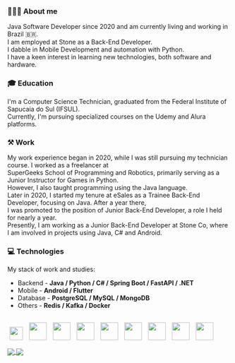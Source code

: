 ### 👨🏻‍💻 About me
 Java Software Developer since 2020 and am currently living and working in Brazil 🇧🇷.  
 I am employed at Stone as a Back-End Developer.<br>
 I dabble in Mobile Development and automation with Python.<br>
 I have a keen interest in learning new technologies, both software and hardware.<br>
 
 ### 🎓 Education  
  I'm a Computer Science Technician, graduated from the Federal Institute of Sapucaia do Sul (IFSUL).  
  Currently, I'm pursuing specialized courses on the Udemy and Alura platforms.
  
 ### ⚒️ Work
My work experience began in 2020, while I was still pursuing my technician course. I worked as a freelancer at  
SuperGeeks School of Programming and Robotics, 
primarily serving as a Junior Instructor for Games in Python.  
However, I also taught programming using the Java language.  
Later in 2020, I started my tenure at eSales as a Trainee Back-End Developer, focusing on Java. After a year there,  
I was promoted to the position of Junior Back-End Developer, 
a role I held for nearly a year.  
Presently, I am working as a Junior Back-End Developer at Stone Co, where I am involved in projects using Java, C# and Android.
  
 ### 💻 Technologies
 My stack of work and studies:

- Backend - **Java / Python / C# / Spring Boot / FastAPI / .NET**
- Mobile - **Android / Flutter**
- Database - **PostgreSQL / MySQL / MongoDB**
- Others - **Redis / Kafka / Docker**
##
<p>
    <img src="https://cdn.jsdelivr.net/gh/devicons/devicon/icons/git/git-plain.svg" height="30" width="30" hspace="5"/>
    <img src="https://cdn.jsdelivr.net/gh/devicons/devicon/icons/java/java-original.svg" height="40" width="40" hspace="5"/>
    <img src="https://cdn.jsdelivr.net/gh/devicons/devicon@latest/icons/spring/spring-original.svg" height="40" width="40" hspace="5"/>
    <img src="https://cdn.jsdelivr.net/gh/devicons/devicon/icons/csharp/csharp-original.svg" height="40" width="40" hspace="5"/>
    <img src="https://cdn.jsdelivr.net/gh/devicons/devicon@latest/icons/dot-net/dot-net-original.svg" height="40" width="40" hspace="5"/>
    <img src="https://cdn.jsdelivr.net/gh/devicons/devicon/icons/python/python-original.svg" height="40" width="40" hspace="5"/>
    <img src="https://cdn.jsdelivr.net/gh/devicons/devicon@latest/icons/fastapi/fastapi-original.svg" height="40" width="40" hspace="5"/>
    <img src="https://cdn.jsdelivr.net/gh/devicons/devicon/icons/android/android-plain.svg" height="40" width="40" hspace="5"/>
    <img src="https://cdn.jsdelivr.net/gh/devicons/devicon/icons/postgresql/postgresql-original.svg" height="40" width="40" hspace="5"/>
          
   
  <!-- <img src="https://cdn.jsdelivr.net/gh/devicons/devicon/icons/mongodb/mongodb-original.svg" height="40" width="40" hspace="5"/> -->
  <!-- <img src="https://cdn.jsdelivr.net/gh/devicons/devicon/icons/javascript/javascript-original.svg" height="30" width="30" hspace="5"/> -->
  <!-- <img src="https://cdn.jsdelivr.net/gh/devicons/devicon/icons/kotlin/kotlin-original.svg" height="30" width="30" hspace="5"/> --> 
  <!-- <img src="https://cdn.jsdelivr.net/gh/devicons/devicon/icons/redis/redis-original.svg" height="40" width="40" hspace="5"/> --> 
  <!-- <img src="https://cdn.jsdelivr.net/gh/devicons/devicon/icons/docker/docker-original.svg" height="50" width="50" hspace="5"/> --> 
  <!-- <img src="https://cdn.jsdelivr.net/gh/devicons/devicon/icons/jenkins/jenkins-original.svg" height="40" width="40" hspace="5"/> --> 
  <!-- <img src="https://cdn.jsdelivr.net/gh/devicons/devicon/icons/apachekafka/apachekafka-original.svg" height="40" width="40" hspace="5"/> -->
  <!-- <img src="https://cdn.jsdelivr.net/gh/devicons/devicon/icons/flutter/flutter-original.svg" height="30" width="30" hspace="5" /> -->
  <!-- <img src="elasticsearch.svg" height="55" width="55" hspace="5"/> -->
  <!-- <img src="sonarsource.svg" height="55" width="55" hspace="5"/> -->
</p>

<div>
<a href= "https://beacons.ai/mayndi15">
  <img align="center" src="https://github-readme-stats.vercel.app/api?username=mayndi15&show_icons=true&theme=dracula&bg_color=00000000&include_all_commits=true&count_private=true&include_orgs=true&hide=contribs&role=owner,organization_member,collaborator&hide_border=true"/>
</a>
 <a href= "https://beacons.ai/mayndi15">
  <img align="center" src="https://github-readme-stats.vercel.app/api/top-langs/?username=mayndi15&layout=compact&langs_count=10&theme=dracula&include_all_commits=true&count_private=true&bg_color=00000000&custom_title=Languages&card_width=375&hide=html,css,objective-c,cmake,c,swift,dart&hide_border=true"/>
</a>
</div>
